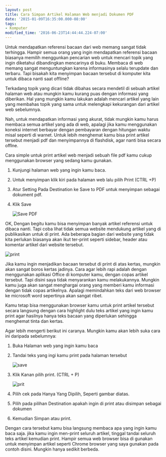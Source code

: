 ```yaml
---
layout: post
title: Cara Simpan Artikel Halaman Web menjadi Dokumen PDF
date: '2015-01-09T16:35:00.000-08:00'
tags:
- Komputer
modified_time: '2016-06-23T14:44:44.224-07:00'
---
```

Untuk mendapatkan referensi bacaan dari web memang sangat tidak terhingga. Hampir semua orang yang ingin mendapatkan referensi bacaan biasanya memilih menggunkan pencarian web untuk mencari topik yang ingin diketahui dibandingkan mencarinya di buku. Membaca di web memang sangat menguntungkan karena informasinya selalu terupdate dan terbaru. Tapi bisakah kita menyimpan bacaan tersebut di komputer kita untuk dibaca nanti saat offline?

Terkadang topik yang dicari tidak dibahas secara mendetil di sebuah artikel halaman web atau mungkin kamu kurang puas dengan informasi yang diberikan. Hal yang mungkin kamu lakukan adalah mencari artikel yang lain yang membahas topik yang sama untuk melengkapi kekurangan dari artikel web sebelumnya.

Nah, untuk mendapatkan informasi yang akurat, tidak mungkin kamu harus membaca semua artikel yang ada di web, apalagi jika kamu menggunakan koneksi internet berbayar dengan pembayaran dengan hitungan waktu misal seperti di warnet. Untuk lebih menghemat kamu bisa print artikel tersebut menjadi pdf dan menyimpannya di flashdisk, agar nanti bisa secara offlne.

Cara simple untuk print artikel web menjadi sebuah file pdf kamu cukup menggunakan browser yang sedang kamu gunakan.

1. Kunjungi halaman web yang ingin kamu baca.
2. Untuk menyimpan klik kiri pada halaman web lalu pilih Print (CTRL +P)
3. Atur Setting Pada Destination ke Save to PDF untuk menyimpan sebagai dokument pdf.
4. Klik Save

    ![Save PDF](https://4.bp.blogspot.com/-w8iLIik4iQ4/VLBj4RAk8wI/AAAAAAAAAlE/v9Dtz_c1RRU/s1600/save%2Bpdf.png)

OK, Dengan begitu kamu bisa menyimpan banyak artikel referensi untuk dibaca nanti. Tapi coba lihat tidak semua website mendukung artikel yang di publikasikan untuk di print. Ada beberapa bagian dari website yang tidak kita perlukan biasanya akan ikut ter-print seperti sidebar, header atau komentar artikel dari website tersebut.

![print](https://2.bp.blogspot.com/-QMFlKXD9TK4/VLBbNmqmKfI/AAAAAAAAAk4/pKm1LgFfFVQ/s1600/print%2Bto%2Bpdf.png)

Jika kamu ingin menjadikan bacaan tersebut di print di atas kertas, mungkin akan sangat boros kertas jadinya. Cara agar lebih rapi adalah dengan menggunakan aplikasi Office di komputer kamu, dengan copas artikel tersebut. Tapi disini saya tidak menyarankan kamu melakukannya. Mungkin kamu juga akan sangat menghargai orang yang memberi kamu informasi dengan tidak copas artikelnya. Apalagi memindahkan teks dari web browser ke microsoft word sepertinya akan sangat ribet.

Kamu tetap bisa menggunakan browser kamu untuk print artikel tersebut secara langsung dengan cara highlight  dulu teks artikel yang ingin kamu print agar hasilnya hanya teks bacaan yang diperlukan sehingga menghemat tinta dan kertas.

Agar lebih mengerti berikut ini caranya. Mungkin kamu akan lebih suka cara ini daripada sebelumnya:

1. Buka Halaman web yang ingin kamu baca
2. Tandai teks yang ingi kamu print pada halaman tersebut

    ![save](http://3.bp.blogspot.com/-r36lnZQOLAs/VLBtjRii39I/AAAAAAAAAlU/rR35Dm74ml0/s1600/saveprintpdf.png)

3. Klik Kanan pilih print. (CTRL + P)

    ![prit](http://2.bp.blogspot.com/-gxGcKEqLml8/VLBuTe3HO3I/AAAAAAAAAlc/ipSKDoOPVLY/s1600/saveprintpdf.png)

4. Pilih cek pada Hanya Yang Dipilih, Seperti gambar diatas.
5. Pilih pada pilihan Destination apakah ingin di print atau disimpan sebagai dokumen
6. Kemudian Simpan atau print.

Dengan cara tersebut kamu bisa langsung membaca apa yang ingin kamu baca saja. jika kamu ingin men-print seluruh artikel, tinggal tandai seluruh teks artikel kemudian print. Hampir semua web browser bisa di gunakan untuk menyimpan artikel seperti Chrome browser yang saya gunakan pada contoh disini. Mungkin hanya sedikit berbeda.
